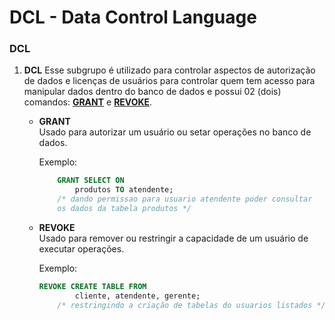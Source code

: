 # DCL - Data Control Language

### DCL
1. __DCL__ Esse subgrupo é utilizado para controlar aspectos de autorização de dados e licenças de usuários para controlar quem tem acesso para manipular dados dentro do banco de dados e possui 02 (dois) comandos: <u>__GRANT__</u> e <u>__REVOKE__</u>.

    * __GRANT__
        <br/> Usado para autorizar um usuário ou setar operações  no banco de dados.

        Exemplo:
        ```sql
            GRANT SELECT ON
                produtos TO atendente;
            /* dando permissao para usuario atendente poder consultar
            os dados da tabela produtos */
        ```
    * __REVOKE__
        <br/> Usado para remover ou restringir a capacidade de um usuário de executar operações.

        Exemplo:
        ```sql
        REVOKE CREATE TABLE FROM
                cliente, atendente, gerente;
            /* restringindo a criação de tabelas do usuarios listados */
        ```
